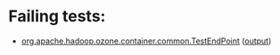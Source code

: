 # Failing tests: 

 * [org.apache.hadoop.ozone.container.common.TestEndPoint](hadoop-hdds/server-scm/org.apache.hadoop.ozone.container.common.TestEndPoint.txt) ([output](hadoop-hdds/server-scm/org.apache.hadoop.ozone.container.common.TestEndPoint-output.txt/))

